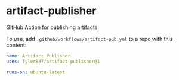 # artifact-publisher
GitHub Action for publishing artifacts.

To use, add `.github/workflows/artifact-pub.yml` to a repo with this content:
```yaml
name: Artifact Publisher
uses: Tyler887/artifact-publisher@1

runs-on: ubuntu-latest
```
